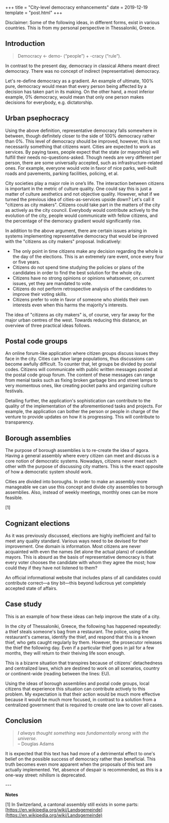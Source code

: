 +++
title = "City-level democracy enhancements"
date = 2019-12-19
template = "post.html"
+++

Disclaimer: Some of the following ideas, in different forms, exist in various countries. This is from my personal perspective in Thessaloniki, Greece.

## Introduction

> Democracy &larr; demo- (“people”) + -cracy (“rule”).

In contrast to the present day, democracy in classical Athens meant direct democracy. There was no concept of indirect (representative) democracy.

Let's re-define democracy as a gradient. An example of ultimate, 100% pure, democracy would mean that every person being affected by a decision has taken part in its making. On the other hand, a most inferior example, 0% democracy, would mean that only one person makes decisions for everybody, e.g. dictatorship.

## Urban psephocracy

Using the above definition, representative democracy falls somewhere in between, though definitely closer to the side of 100% democracy rather than 0%. This level of democracy should be improved, however, this is not necessarily something that citizens want. Cities are expected to work as services. By paying taxes, people expect that the state (or mayorship) will fulfill their needs no-questions-asked. Though needs are very different per person, there are some universally accepted, such as infrastructure-related ones. For example, everyone would vote in favor of nice parks, well-built roads and pavements, parking facilities, policing, et al.

City societies play a major role in one’s life. The interaction between citizens is important in the metric of culture quality. One could say this is just a matter of culture aesthetics and not objective quality. However, what if we turned the previous idea of cities-as-services upside down? Let's call it "citizens as city makers". Citizens could take part in the matters of the city as actively as the city council. Everybody would contribute actively to the evolution of the city, people would communicate with fellow citizens, and the percentage of the demoracy gradient would significantly rise.

In addition to the above argument, there are certain issues arising in systems implementing representative democracy that would be improved with the "citizens as city makers" proposal. Indicatively:

* The only point in time citizens make any decision regarding the whole is the day of the elections. This is an extremely rare event, once every four or five years.
* Citizens do not spend time studying the policies or plans of the candidates in order to find the best solution for the whole city.
* Citizens have no strong opinions or opinions whatsoever, on current issues, yet they are mandated to vote.
* Citizens do not perform retrospective analysis of the candidates to improve their voting skills.
* Citizens prefer to vote in favor of someone who shields their own interests even when this harms the majority's interests.

The idea of "citizens as city makers" is, of course, very far away for the major urban centres of the west. Towards reducing this distance, an overview of three practical ideas follows.

## Postal code groups

An online forum-like application where citizen groups discuss issues they face in the city. Cities can have large populations, thus discussions can become awfully difficult. To counter that, let groups be divided by postal codes. Citizens will communicate with public written messages posted at the postal code group forum. The content of these messages can range from menial tasks such as fixing broken garbage bins and street lamps to very momentous ones, like creating pocket parks and organizing culture festivals.

Detailing further, the application's sophistication can contribute to the quality of the implementation of the aforementioned tasks and projects. For example, the application can bother the person or people in charge of the venture to provide updates on how it is progressing. This will contribute to transparency.

## Borough assemblies

The purpose of borough assemblies is to re-create the idea of agora. Having a general assembly where every citizen can meet and discuss is a core notion of democratic systems. Nowadays, citizens never meet each other with the purpose of discussing city matters. This is the exact opposite of how a democratic system should work.

Cities are divided into boroughs. In order to make an assembly more manageable we can use this concept and divide city assemblies to borough assemblies. Also, instead of weekly meetings, monthly ones can be more feasible.

[1]

## Cognizant elections

As it was previously discussed, elections are highly inefficient and fail to meet any quality standard. Various ways need to be devised for their improvement. One domain is information. Most citizens are never acquainted with even the names (let alone the actual plans) of candidate mayors. This is absurd as the basis of representative democracy is that every voter chooses the candidate with whom they agree the most; how could they if they have not listened to them?

An official informational website that includes plans of all candidates could contribute correct&mdash;a tiny bit&mdash;this beyond ludicrous yet completely accepted state of affairs.

## Case study

This is an example of how these ideas can help improve the state of a city.

In the city of Thessaloniki, Greece, the following has happened repeatedly: a thief steals someone's bag from a restaurant. The police, using the restaurant's cameras, identify the thief, and respond that this is a known thief, who gets caught regularly by them. However, the prosecutor releases the thief the following day. Even if a particular thief goes in jail for a few months, they will return to their theiving life soon enough.

This is a bizarre situation that transpires because of citizens' detachedness and centralized laws, which are destined to work on all scenarios, country or continent-wide (reading between the lines: EU).

Using the ideas of borough assemblies and postal code groups, local citizens that experience this situation can contribute actively to this problem. My expectation is that their action would be much more effective because it would be much more focused, in contrast to a solution from a centralized government that is required to create one law to cover all cases.

## Conclusion

> *I always thought something was fundamentally wrong with the universe.*  
> &ndash; Douglas Adams

It is expected that this text has had more of a detrimental effect to one's belief on the possible success of democracy rather than beneficial. This truth becomes even more apparent when the proposals of this text are actually implemented. Yet, absence of despair is recommended, as this is a one-way street: nihilism is deprecated.

\---

**Notes**

[1] In Switzerland, a cantonal assembly still exists in some parts: [https://en.wikipedia.org/wiki/Landsgemeinde](https://en.wikipedia.org/wiki/Landsgemeinde)
